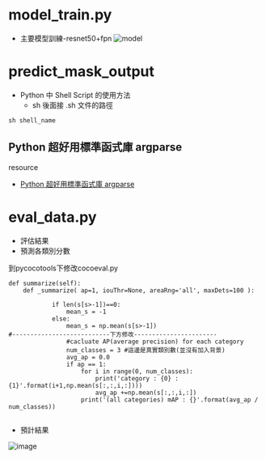 # model_train.py
* 主要模型訓練-resnet50+fpn
![model](https://user-images.githubusercontent.com/22143034/120103296-86b6c900-c181-11eb-8db9-cae3112f08b8.png)

# predict_mask_output

* Python 中 Shell Script 的使用方法
    * sh 後面接 .sh 文件的路徑
```
sh shell_name
```
## Python 超好用標準函式庫 argparse
resource
* [Python 超好用標準函式庫 argparse](https://dboyliao.medium.com/python-%E8%B6%85%E5%A5%BD%E7%94%A8%E6%A8%99%E6%BA%96%E5%87%BD%E5%BC%8F%E5%BA%AB-argparse-4eab2e9dcc69)

# eval_data.py

* 評估結果
* 預測各類別分數

到pycocotools下修改cocoeval.py

```
def summarize(self):
    def _summarize( ap=1, iouThr=None, areaRng='all', maxDets=100 ):
    
            if len(s[s>-1])==0:
                mean_s = -1
            else:
                mean_s = np.mean(s[s>-1])    
#---------------------------下方修改-----------------------    
                #cacluate AP(average precision) for each category
                num_classes = 3 #這邊是真實類別數(並沒有加入背景)
                avg_ap = 0.0
                if ap == 1:
                    for i in range(0, num_classes):
                        print('category : {0} : {1}'.format(i+1,np.mean(s[:,:,i,:])))
                        avg_ap +=np.mean(s[:,:,i,:])
                    print('(all categories) mAP : {}'.format(avg_ap / num_classes))
    
```

* 預計結果

![image](https://user-images.githubusercontent.com/22143034/120103408-0c3a7900-c182-11eb-8c7d-ae65e370f7c5.png)
